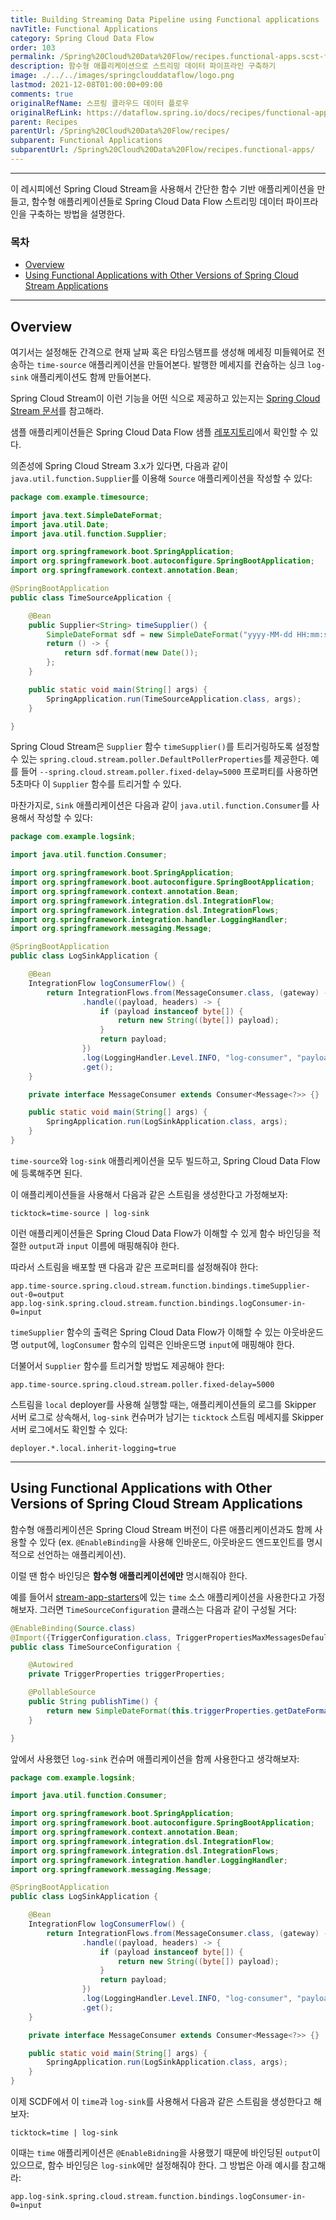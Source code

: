 ```yaml
---
title: Building Streaming Data Pipeline using Functional applications
navTitle: Functional Applications
category: Spring Cloud Data Flow
order: 103
permalink: /Spring%20Cloud%20Data%20Flow/recipes.functional-apps.scst-function-bindings/
description: 함수형 애플리케이션으로 스트리밍 데이터 파이프라인 구축하기
image: ./../../images/springclouddataflow/logo.png
lastmod: 2021-12-08T01:00:00+09:00
comments: true
originalRefName: 스프링 클라우드 데이터 플로우
originalRefLink: https://dataflow.spring.io/docs/recipes/functional-apps/scst-function-bindings/
parent: Recipes
parentUrl: /Spring%20Cloud%20Data%20Flow/recipes/
subparent: Functional Applications
subparentUrl: /Spring%20Cloud%20Data%20Flow/recipes.functional-apps/
---
```


---

이 레시피에선 Spring Cloud Stream을 사용해서 간단한 함수 기반 애플리케이션을 만들고, 함수형 애플리케이션들로 Spring Cloud Data Flow 스트리밍 데이터 파이프라인을 구축하는 방법을 설명한다.

### 목차

- [Overview](#overview)
- [Using Functional Applications with Other Versions of Spring Cloud Stream Applications](#using-functional-applications-with-other-versions-of-spring-cloud-stream-applications)

---

## Overview

여기서는 설정해둔 간격으로 현재 날짜 혹은 타임스탬프를 생성해 메세징 미들웨어로 전송하는 `time-source` 애플리케이션을 만들어본다. 발행한 메세지를 컨슘하는 싱크 `log-sink` 애플리케이션도 함께 만들어본다.

Spring Cloud Stream이 이런 기능을 어떤 식으로 제공하고 있는지는 [Spring Cloud Stream 문서](https://cloud.spring.io/spring-cloud-static/spring-cloud-stream/current/reference/html/spring-cloud-stream.html#spring-cloud-stream-overview-producing-consuming-messages)를 참고해라.

샘플 애플리케이션들은 Spring Cloud Data Flow 샘플 [레포지토리](https://github.com/spring-cloud/spring-cloud-dataflow-samples/tree/master/spring-cloud-stream-function-bindings)에서 확인할 수 있다.

의존성에 Spring Cloud Stream 3.x가 있다면, 다음과 같이 `java.util.function.Supplier`를 이용해 `Source` 애플리케이션을 작성할 수 있다:

```java
package com.example.timesource;

import java.text.SimpleDateFormat;
import java.util.Date;
import java.util.function.Supplier;

import org.springframework.boot.SpringApplication;
import org.springframework.boot.autoconfigure.SpringBootApplication;
import org.springframework.context.annotation.Bean;

@SpringBootApplication
public class TimeSourceApplication {

	@Bean
	public Supplier<String> timeSupplier() {
		SimpleDateFormat sdf = new SimpleDateFormat("yyyy-MM-dd HH:mm:ss.SSS");
		return () -> {
			return sdf.format(new Date());
		};
	}

	public static void main(String[] args) {
		SpringApplication.run(TimeSourceApplication.class, args);
	}

}
```

Spring Cloud Stream은 `Supplier` 함수 `timeSupplier()`를 트리거링하도록 설정할 수 있는 `spring.cloud.stream.poller.DefaultPollerProperties`를 제공한다. 예를 들어 `--spring.cloud.stream.poller.fixed-delay=5000` 프로퍼티를 사용하면 5초마다 이 `Supplier` 함수를 트리거할 수 있다.

마찬가지로, `Sink` 애플리케이션은 다음과 같이 `java.util.function.Consumer`를 사용해서 작성할 수 있다:

```java
package com.example.logsink;

import java.util.function.Consumer;

import org.springframework.boot.SpringApplication;
import org.springframework.boot.autoconfigure.SpringBootApplication;
import org.springframework.context.annotation.Bean;
import org.springframework.integration.dsl.IntegrationFlow;
import org.springframework.integration.dsl.IntegrationFlows;
import org.springframework.integration.handler.LoggingHandler;
import org.springframework.messaging.Message;

@SpringBootApplication
public class LogSinkApplication {

	@Bean
	IntegrationFlow logConsumerFlow() {
		return IntegrationFlows.from(MessageConsumer.class, (gateway) -> gateway.beanName("logConsumer"))
				.handle((payload, headers) -> {
					if (payload instanceof byte[]) {
						return new String((byte[]) payload);
					}
					return payload;
				})
				.log(LoggingHandler.Level.INFO, "log-consumer", "payload")
				.get();
	}

	private interface MessageConsumer extends Consumer<Message<?>> {}

	public static void main(String[] args) {
		SpringApplication.run(LogSinkApplication.class, args);
	}
}
```

`time-source`와 `log-sink` 애플리케이션을 모두 빌드하고, Spring Cloud Data Flow에 등록해주면 된다.

이 애플리케이션들을 사용해서 다음과 같은 스트림을 생성한다고 가정해보자:

```properties
ticktock=time-source | log-sink
```

이런 애플리케이션들은 Spring Cloud Data Flow가 이해할 수 있게 함수 바인딩을 적절한 `output`과 `input` 이름에 매핑해줘야 한다.

따라서 스트림을 배포할 땐 다음과 같은 프로퍼티를 설정해줘야 한다:

```properties
app.time-source.spring.cloud.stream.function.bindings.timeSupplier-out-0=output
app.log-sink.spring.cloud.stream.function.bindings.logConsumer-in-0=input
```

`timeSupplier` 함수의 출력은 Spring Cloud Data Flow가 이해할 수 있는 아웃바운드명 `output`에,  `logConsumer` 함수의 입력은 인바운드명 `input`에 매핑해야 한다.

더불어서 `Supplier` 함수를 트리거할 방법도 제공해야 한다:

```properties
app.time-source.spring.cloud.stream.poller.fixed-delay=5000
```

스트림을 `local` deployer를 사용해 실행할 때는, 애플리케이션들의 로그를 Skipper 서버 로그로 상속해서, `log-sink` 컨슈머가 남기는 `ticktock` 스트림 메세지를 Skipper 서버 로그에서도 확인할 수 있다:

```properties
deployer.*.local.inherit-logging=true
```

---

## Using Functional Applications with Other Versions of Spring Cloud Stream Applications

함수형 애플리케이션은 Spring Cloud Stream 버전이 다른 애플리케이션과도 함께 사용할 수 있다 (ex. `@EnableBinding`을 사용해 인바운드, 아웃바운드 엔드포인트를 명시적으로 선언하는 애플리케이션).

이럴 땐 함수 바인딩은 **함수형 애플리케이션에만** 명시해줘야 한다.

예를 들어서 [stream-app-starters](https://github.com/spring-cloud-stream-app-starters/time/blob/17ce146a0049d0259e12a39a80ae57c4ea148258/spring-cloud-starter-stream-source-time/src/main/java/org/springframework/cloud/stream/app/time/source/TimeSourceConfiguration.java#L36)에 있는 `time` 소스 애플리케이션을 사용한다고 가정해보자. 그러면 `TimeSourceConfiguration` 클래스는 다음과 같이 구성될 거다:

```java
@EnableBinding(Source.class)
@Import({TriggerConfiguration.class, TriggerPropertiesMaxMessagesDefaultOne.class})
public class TimeSourceConfiguration {

	@Autowired
	private TriggerProperties triggerProperties;

	@PollableSource
	public String publishTime() {
		return new SimpleDateFormat(this.triggerProperties.getDateFormat()).format(new Date());
	}

}
```

앞에서 사용했던 `log-sink` 컨슈머 애플리케이션을 함께 사용한다고 생각해보자:

```java
package com.example.logsink;

import java.util.function.Consumer;

import org.springframework.boot.SpringApplication;
import org.springframework.boot.autoconfigure.SpringBootApplication;
import org.springframework.context.annotation.Bean;
import org.springframework.integration.dsl.IntegrationFlow;
import org.springframework.integration.dsl.IntegrationFlows;
import org.springframework.integration.handler.LoggingHandler;
import org.springframework.messaging.Message;

@SpringBootApplication
public class LogSinkApplication {

	@Bean
	IntegrationFlow logConsumerFlow() {
		return IntegrationFlows.from(MessageConsumer.class, (gateway) -> gateway.beanName("logConsumer"))
				.handle((payload, headers) -> {
					if (payload instanceof byte[]) {
						return new String((byte[]) payload);
					}
					return payload;
				})
				.log(LoggingHandler.Level.INFO, "log-consumer", "payload")
				.get();
	}

	private interface MessageConsumer extends Consumer<Message<?>> {}

	public static void main(String[] args) {
		SpringApplication.run(LogSinkApplication.class, args);
	}
}
```

이제 SCDF에서 이 `time`과 `log-sink`를 사용해서 다음과 같은 스트림을 생성한다고 해보자:

```properties
ticktock=time | log-sink
```

이때는 `time` 애플리케이션은 `@EnableBidning`을 사용했기 때문에 바인딩된 `output`이 있으므로, 함수 바인딩은 `log-sink`에만 설정해줘야 한다. 그 방법은 아래 예시를 참고해라:

```properties
app.log-sink.spring.cloud.stream.function.bindings.logConsumer-in-0=input
```